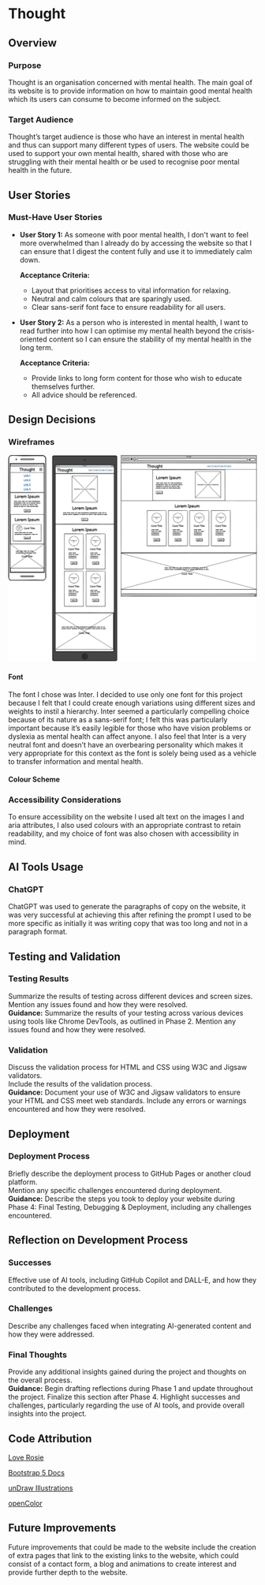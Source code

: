 # Thought

## Overview

### Purpose

Thought is an organisation concerned with mental health. The main goal of its website is to provide information on how to maintain good mental health which its users can consume to become informed on the subject.

### Target Audience

Thought’s target audience is those who have an interest in mental health and thus can support many different types of users. The website could be used to support your own mental health, shared with those who are struggling with their mental health or be used to recognise poor mental health in the future.

## User Stories

### Must-Have User Stories

- **User Story 1:** As someone with poor mental health, I don't want to feel more overwhelmed than I already do by accessing the website so that I can ensure that I digest the content fully and use it to immediately calm down.

  **Acceptance Criteria:**

  - Layout that prioritises access to vital information for relaxing.
  - Neutral and calm colours that are sparingly used.
  - Clear sans-serif font face to ensure readability for all users.

- **User Story 2:** As a person who is interested in mental health, I want to read further into how I can optimise my mental health beyond the crisis-oriented content so I can ensure the stability of my mental health in the long term.

  **Acceptance Criteria:**

  - Provide links to long form content for those who wish to educate themselves further.
  - All advice should be referenced.

## Design Decisions

### Wireframes

![Wireframe diagram showing mobile, tablet and desktop views of the Thought website.](docs/wireframe.png)

#### Font

The font I chose was Inter. I decided to use only one font for this project because I felt that I could create enough variations using different sizes and weights to instil a hierarchy. Inter seemed a particularly compelling choice because of its nature as a sans-serif font; I felt this was particularly important because it’s easily legible for those who have vision problems or dyslexia as mental health can affect anyone. I also feel that Inter is a very neutral font and doesn’t have an overbearing personality which makes it very appropriate for this context as the font is solely being used as a vehicle to transfer information and mental health.

#### Colour Scheme

### Accessibility Considerations

To ensure accessibility on the website I used alt text on the images I and aria attributes, I also used colours with an appropriate contrast to retain readability, and my choice of font was also chosen with accessibility in mind.

## AI Tools Usage

### ChatGPT

ChatGPT was used to generate the paragraphs of copy on the website, it was very successful at achieving this after refining the prompt I used to be more specific as initially it was writing copy that was too long and not in a paragraph format.

## Testing and Validation

### Testing Results

Summarize the results of testing across different devices and screen sizes.  
Mention any issues found and how they were resolved.  
**Guidance:** Summarize the results of your testing across various devices using tools like Chrome DevTools, as outlined in Phase 2. Mention any issues found and how they were resolved.

### Validation

Discuss the validation process for HTML and CSS using W3C and Jigsaw validators.  
Include the results of the validation process.  
**Guidance:** Document your use of W3C and Jigsaw validators to ensure your HTML and CSS meet web standards. Include any errors or warnings encountered and how they were resolved.

## Deployment

### Deployment Process

Briefly describe the deployment process to GitHub Pages or another cloud platform.  
Mention any specific challenges encountered during deployment.  
**Guidance:** Describe the steps you took to deploy your website during Phase 4: Final Testing, Debugging & Deployment, including any challenges encountered.

## Reflection on Development Process

### Successes

Effective use of AI tools, including GitHub Copilot and DALL-E, and how they contributed to the development process.

### Challenges

Describe any challenges faced when integrating AI-generated content and how they were addressed.

### Final Thoughts

Provide any additional insights gained during the project and thoughts on the overall process.  
**Guidance:** Begin drafting reflections during Phase 1 and update throughout the project. Finalize this section after Phase 4. Highlight successes and challenges, particularly regarding the use of AI tools, and provide overall insights into the project.

## Code Attribution

[Love Rosie](https://github.com/Russlyman/love-rosie)

[Bootstrap 5 Docs](https://getbootstrap.com/docs/5.3/getting-started/introduction/)

[unDraw Illustrations](https://undraw.co/)

[openColor](https://yeun.github.io/open-color/)

## Future Improvements

Future improvements that could be made to the website include the creation of extra pages that link to the existing links to the website, which could consist of a contact form, a blog and animations to create interest and provide further depth to the website.
